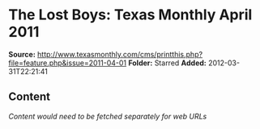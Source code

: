 # The Lost Boys: Texas Monthly April 2011

**Source:** http://www.texasmonthly.com/cms/printthis.php?file=feature.php&issue=2011-04-01
**Folder:** Starred
**Added:** 2012-03-31T22:21:41




## Content
*Content would need to be fetched separately for web URLs*
